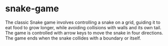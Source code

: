 # snake-game
The classic Snake game involves controlling a snake on a grid, guiding it to eat food to grow longer, while avoiding collisions with walls and its own tail. The game is controlled with arrow keys to move the snake in four directions. The game ends when the snake collides with a boundary or itself. 

